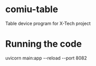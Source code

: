 # comiu-table
Table device program for X-Tech project

# Running the code
uvicorn main:app --reload --port 8082
